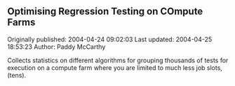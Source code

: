## Optimising Regression Testing on COmpute Farms

Originally published: 2004-04-24 09:02:03
Last updated: 2004-04-25 18:53:23
Author: Paddy McCarthy

Collects statistics on different algorithms for grouping thousands of tests for execution on a compute farm where you are limited to much less job slots, (tens).